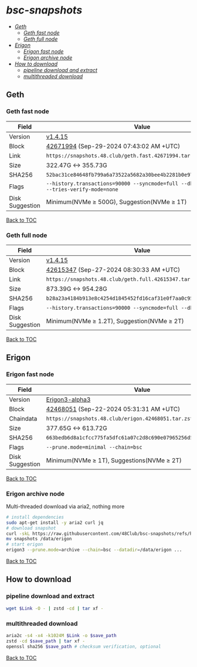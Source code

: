 # *bsc-snapshots*


- *[Geth](#geth)*
    - *[Geth fast node](#geth-fast-node)*
    - *[Geth full node](#geth-full-node)*
- *[Erigon](#erigon)*
    - *[Erigon fast node](#erigon-fast-node)*
    - *[Erigon archive node](#erigon-archive-node)*
- *[How to download](#how-to-download)*
    - *[pipeline download and extract](#pipeline-download-and-extract)*
    - *[multithreaded download](#multithreaded-download)*

## Geth
### Geth fast node

| Field |Value |
| --- | --- |
| Version | [v1.4.15](https://github.com/bnb-chain/bsc/releases/tag/v1.4.15) |
| Block | [42671994](https://bscscan.com/block/42671994) (Sep-29-2024 07:43:02 AM +UTC) |
| Link | `https://snapshots.48.club/geth.fast.42671994.tar.zst` |
| Size | 322.47G <-> 355.73G |
| SHA256 | `52bac31ce84648fb799a6a73522a5682a30bee4b2281b0e9736db6a6b176b2cc` |
| Flags | `--history.transactions=90000 --syncmode=full --db.engine=pebble --tries-verify-mode=none` |
| Disk Suggestion | Minimum(NVMe ≥ 500G), Suggestion(NVMe ≥ 1T) |

[Back to TOC](#bsc-snapshots)

### Geth full node

| Field |Value |
| --- | --- |
| Version | [v1.4.15](https://github.com/bnb-chain/bsc/releases/tag/v1.4.15) |
| Block | [42615347](https://bscscan.com/block/42615347) (Sep-27-2024 08:30:33 AM +UTC) |
| Link | `https://snapshots.48.club/geth.full.42615347.tar.zst` |
| Size | 873.39G <-> 954.28G |
| SHA256 | `b28a23a4184b913e8c4254d1845452fd16caf31e0f7aa0c9533a60d373e21263` |
| Flags | `--history.transactions=90000 --syncmode=full --db.engine=pebble` |
| Disk Suggestion | Minimum(NVMe ≥ 1.2T), Suggestion(NVMe ≥ 2T) |

[Back to TOC](#bsc-snapshots)

## Erigon
### Erigon fast node

| Field |Value |
| --- | --- |
| Version | [Erigon3-alpha3](https://github.com/node-real/bsc-erigon/releases/tag/1.3.0-alpha3) |
| Block | [42468051](https://bscscan.com/block/42468051) (Sep-22-2024 05:31:31 AM +UTC) |
| Chaindata | `https://snapshots.48.club/erigon.42468051.tar.zst` |
| Size | 377.65G <-> 613.72G |
| SHA256 | `663bedb6d8a1cfcc775fa5dfc61a07c2d8c690e07965256d5ee11fd927d000ad` |
| Flags | `--prune.mode=minimal --chain=bsc` |
| Disk Suggestion | Minimum(NVMe ≥ 1T), Suggestions(NVMe ≥ 2T) |

[Back to TOC](#bsc-snapshots)

### Erigon archive node

Multi-threaded download via aria2, nothing more

```bash
# install dependencies
sudo apt-get install -y aria2 curl jq
# download snapshot
curl -skL https://raw.githubusercontent.com/48Club/bsc-snapshots/refs/heads/main/script/erigon_archive_download.sh | bash
mv snapshots /data/erigon
# start erigon
erigon3 --prune.mode=archive --chain=bsc --datadir=/data/erigon ...
```

[Back to TOC](#bsc-snapshots)

## How to download
### pipeline download and extract

```bash
wget $Link -O - | zstd -cd | tar xf -
```

### multithreaded download

```bash
aria2c -s4 -x4 -k1024M $Link -o $save_path
zstd -cd $save_path | tar xf -
openssl sha256 $save_path # checksum verification, optional
```

[Back to TOC](#bsc-snapshots)
